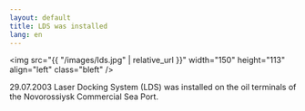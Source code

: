 ```yaml
---
layout: default
title: LDS was installed
lang: en
---
```

<img src="{{ "/images/lds.jpg" | relative_url }}" width="150" height="113" align="left" class="bleft" />

29.07.2003 Laser Docking System (LDS) was installed on the oil terminals of the Novorossiysk Commercial Sea Port.
